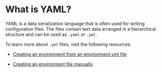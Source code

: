 # What is YAML?

YAML is a data serialization language that is often used for writing configuration files. The files contain text data arranged in a hierarchical structure and can be used as `.yaml` or `.yml`.

To learn more about `.yml` files, visit the following resources:

- [Creating an environment from an environment.yml file](https://conda.io/projects/conda/en/latest/user-guide/tasks/manage-environments.html#creating-an-environment-from-an-environment-yml-file)

- [Creating an environment file manually](https://conda.io/projects/conda/en/latest/user-guide/tasks/manage-environments.html#creating-an-environment-file-manually)
